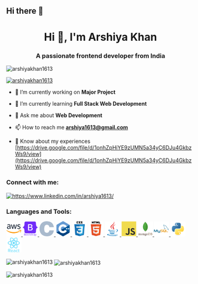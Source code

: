 ## Hi there 👋

<h1 align="center">Hi 👋, I'm Arshiya Khan</h1>
<h3 align="center">A passionate frontend developer from India</h3>

<p align="left"> <img src="https://komarev.com/ghpvc/?username=arshiyakhan1613&label=Profile%20views&color=0e75b6&style=flat" alt="arshiyakhan1613" /> </p>

<p align="left"> <a href="https://github.com/ryo-ma/github-profile-trophy"><img src="https://github-profile-trophy.vercel.app/?username=arshiyakhan1613" alt="arshiyakhan1613" /></a> </p>

- 🔭 I’m currently working on **Major Project**

- 🌱 I’m currently learning **Full Stack Web Development**

- 💬 Ask me about **Web Development**

- 📫 How to reach me **arshiya1613@gmail.com**

- 📄 Know about my experiences [https://drive.google.com/file/d/1onhZpHiYE9zUMN5a34yC6DJu4GkbzWs9/view](https://drive.google.com/file/d/1onhZpHiYE9zUMN5a34yC6DJu4GkbzWs9/view)

<h3 align="left">Connect with me:</h3>
<p align="left">
<a href="https://linkedin.com/in/https://www.linkedin.com/in/arshiya1613/" target="blank"><img align="center" src="https://raw.githubusercontent.com/rahuldkjain/github-profile-readme-generator/master/src/images/icons/Social/linked-in-alt.svg" alt="https://www.linkedin.com/in/arshiya1613/" height="30" width="40" /></a>
</p>

<h3 align="left">Languages and Tools:</h3>
<p align="left"> <a href="https://aws.amazon.com" target="_blank" rel="noreferrer"> <img src="https://raw.githubusercontent.com/devicons/devicon/master/icons/amazonwebservices/amazonwebservices-original-wordmark.svg" alt="aws" width="40" height="40"/> </a> <a href="https://getbootstrap.com" target="_blank" rel="noreferrer"> <img src="https://raw.githubusercontent.com/devicons/devicon/master/icons/bootstrap/bootstrap-plain-wordmark.svg" alt="bootstrap" width="40" height="40"/> </a> <a href="https://www.cprogramming.com/" target="_blank" rel="noreferrer"> <img src="https://raw.githubusercontent.com/devicons/devicon/master/icons/c/c-original.svg" alt="c" width="40" height="40"/> </a> <a href="https://www.w3schools.com/cpp/" target="_blank" rel="noreferrer"> <img src="https://raw.githubusercontent.com/devicons/devicon/master/icons/cplusplus/cplusplus-original.svg" alt="cplusplus" width="40" height="40"/> </a> <a href="https://www.w3schools.com/css/" target="_blank" rel="noreferrer"> <img src="https://raw.githubusercontent.com/devicons/devicon/master/icons/css3/css3-original-wordmark.svg" alt="css3" width="40" height="40"/> </a> <a href="https://www.w3.org/html/" target="_blank" rel="noreferrer"> <img src="https://raw.githubusercontent.com/devicons/devicon/master/icons/html5/html5-original-wordmark.svg" alt="html5" width="40" height="40"/> </a> <a href="https://www.java.com" target="_blank" rel="noreferrer"> <img src="https://raw.githubusercontent.com/devicons/devicon/master/icons/java/java-original.svg" alt="java" width="40" height="40"/> </a> <a href="https://developer.mozilla.org/en-US/docs/Web/JavaScript" target="_blank" rel="noreferrer"> <img src="https://raw.githubusercontent.com/devicons/devicon/master/icons/javascript/javascript-original.svg" alt="javascript" width="40" height="40"/> </a> <a href="https://www.mongodb.com/" target="_blank" rel="noreferrer"> <img src="https://raw.githubusercontent.com/devicons/devicon/master/icons/mongodb/mongodb-original-wordmark.svg" alt="mongodb" width="40" height="40"/> </a> <a href="https://www.mysql.com/" target="_blank" rel="noreferrer"> <img src="https://raw.githubusercontent.com/devicons/devicon/master/icons/mysql/mysql-original-wordmark.svg" alt="mysql" width="40" height="40"/> </a> <a href="https://www.python.org" target="_blank" rel="noreferrer"> <img src="https://raw.githubusercontent.com/devicons/devicon/master/icons/python/python-original.svg" alt="python" width="40" height="40"/> </a> <a href="https://reactjs.org/" target="_blank" rel="noreferrer"> <img src="https://raw.githubusercontent.com/devicons/devicon/master/icons/react/react-original-wordmark.svg" alt="react" width="40" height="40"/> </a> </p>

<p><img align="left" src="https://github-readme-stats.vercel.app/api/top-langs?username=arshiyakhan1613&show_icons=true&locale=en&layout=compact" alt="arshiyakhan1613" /></p>

<p>&nbsp;<img align="center" src="https://github-readme-stats.vercel.app/api?username=arshiyakhan1613&show_icons=true&locale=en" alt="arshiyakhan1613" /></p>

<p><img align="center" src="https://github-readme-streak-stats.herokuapp.com/?user=arshiyakhan1613&" alt="arshiyakhan1613" /></p>
